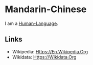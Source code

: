 # Mandarin-Chinese

I am a [Human-Language](650030.md).

## Links

- Wikipedia: [Https://En.Wikipedia.Org](https://en.wikipedia.org/wiki/Mandarin_Chinese)
- Wikidata: [Https://Wikidata.Org](https://www.wikidata.org/wiki/Q9192)
